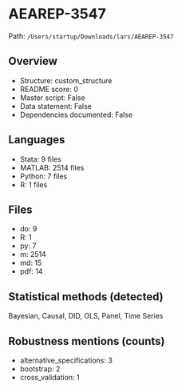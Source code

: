 # AEAREP-3547

Path: `/Users/startup/Downloads/lars/AEAREP-3547`

## Overview
- Structure: custom_structure
- README score: 0
- Master script: False
- Data statement: False
- Dependencies documented: False

## Languages
- Stata: 9 files
- MATLAB: 2514 files
- Python: 7 files
- R: 1 files

## Files
- do: 9
- R: 1
- py: 7
- m: 2514
- md: 15
- pdf: 14

## Statistical methods (detected)
Bayesian, Causal, DID, OLS, Panel, Time Series

## Robustness mentions (counts)
- alternative_specifications: 3
- bootstrap: 2
- cross_validation: 1